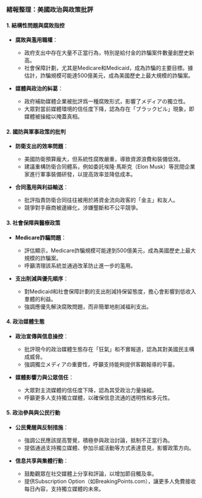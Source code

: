 ### 緒報整理：美國政治與政策批評

#### 1. 結構性問題與腐敗指控
   - **腐敗與濫用職權**：
     - 政府支出中存在大量不正當行為，特別是給付金的詐騙案件數量創歷史新高。
     - 社會保障計劃，尤其是Medicare和Medicaid，成為詐騙的主要目標。據估計，詐騙規模可能達500億美元，成為美國歷史上最大規模的詐騙案。

   - **媒體與政治的糾葛**：
     - 政府補助媒體企業被批評爲一種腐敗形式，影響了メディアの獨立性。
     - 大眾對當前媒體環境的信任度下降，認為存在「ブラックピル」現象，即媒體被操縱以掩蓋真相。

#### 2. 國防與軍事政策的批判
   - **防衛支出的效率問題**：
     - 美國防衛預算龐大，但系統性腐敗嚴重，導致資源浪費和裝備低效。
     - 建議重構防衛合同體系，例如委託埃隆·馬斯克（Elon Musk）等民間企業家進行軍事裝備研發，以提高效率並降低成本。

   - **合同濫用與利益輸送**：
     - 批評指責防衛合同往往被用於將資金流向政客的「金主」和友人。
     - 競爭對手廠商被邊緣化，涉嫌壟斷和不公平競爭。

#### 3. 社會保障與醫療政策
   - **Medicare詐騙問題**：
     - 評估顯示，Medicare詐騙規模可能達到500億美元，成為美國歷史上最大規模的詐騙案。
     - 呼籲清理該系統並通過改革防止進一步的濫用。

   - **支出削減與優先順序**：
     - 對Medicaid和社會保障計劃的支出削減持保留態度，擔心會影響到低收入羣體的利益。
     - 強調應優先解決腐敗問題，而非簡單地削減福利支出。

#### 4. 政治媒體生態
   - **政治宣傳與信息操控**：
     - 批評現今的政治媒體生態存在「狂氣」和不實報道，認為其對美國民主構成威脅。
     - 強調獨立メディアの重要性，呼籲支持能夠提供客觀報導的平臺。

   - **媒體影響力與公眾信任**：
     - 大眾對主流媒體的信任度下降，認為其受政治力量操縱。
     - 呼籲更多人支持獨立媒體，以確保信息流通的透明性和多元性。

#### 5. 政治參與與公民行動
   - **公民覺醒與反制措施**：
     - 強調公民應該提高警覺，積極參與政治討論，抵制不正當行為。
     - 提倡通過支持獨立媒體、參加示威活動等方式表達意見，影響政策方向。

   - **信息共享與集體行動**：
     - 鼓勵觀眾在社交媒體上分享和評論，以增加節目觸及率。
     - 提供Subscription Option（如BreakingPoints.com），讓更多人免費接收每日內容，支持獨立媒體的未來。